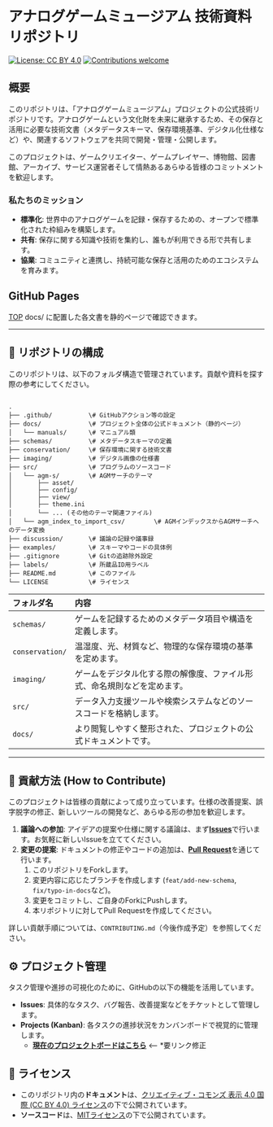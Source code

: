 # アナログゲームミュージアム 技術資料リポジトリ

[![License: CC BY 4.0](https://img.shields.io/badge/License-CC_BY_4.0-lightgrey.svg)](https://creativecommons.org/licenses/by/4.0/)
[![Contributions welcome](https://img.shields.io/badge/contributions-welcome-brightgreen.svg?style=flat)](./CONTRIBUTING.md)


## 概要

このリポジトリは、「アナログゲームミュージアム」プロジェクトの公式技術リポジトリです。アナログゲームという文化財を未来に継承するため、その保存と活用に必要な技術文書（メタデータスキーマ、保存環境基準、デジタル化仕様など）や、関連するソフトウェアを共同で開発・管理・公開します。

このプロジェクトは、ゲームクリエイター、ゲームプレイヤー、博物館、図書館、アーカイブ、サービス運営者そして情熱あるあらゆる皆様のコミットメントを歓迎します。

### 私たちのミッション

* **標準化**: 世界中のアナログゲームを記録・保存するための、オープンで標準化された枠組みを構築します。
* **共有**: 保存に関する知識や技術を集約し、誰もが利用できる形で共有します。
* **協業**: コミュニティと連携し、持続可能な保存と活用のためのエコシステムを育みます。

## GitHub Pages
[TOP](https://fukudakz.github.io/analoggamemuseum/)
    docs/ に配置した各文書を静的ページで確認できます。 

---

## 📖 リポジトリの構成

このリポジトリは、以下のフォルダ構造で管理されています。貢献や資料を探す際の参考にしてください。

```

.
├── .github/          \# GitHubアクション等の設定
├── docs/             \# プロジェクト全体の公式ドキュメント（静的ページ）
│   └── manuals/      \# マニュアル類
├── schemas/          \# メタデータスキーマの定義
├── conservation/     \# 保存環境に関する技術文書
├── imaging/          \# デジタル画像の仕様書
├── src/              \# プログラムのソースコード
│   └── agm-s/        \# AGMサーチのテーマ
│       ├── asset/
│       ├── config/
│       ├── view/
│       ├── theme.ini
│       └── ... (その他のテーマ関連ファイル)
│   └── agm_index_to_import_csv/        \# AGMインデックスからAGMサーチへのデータ変換
├── discussion/       \# 議論の記録や議事録
├── examples/         \# スキーマやコードの具体例
├── .gitignore        \# Gitの追跡除外設定
├── labels/           \# 所蔵品ID用ラベル
├── README.md         \# このファイル
└── LICENSE           \# ライセンス

```

| フォルダ名      | 内容                                                         |
| :-------------- | :----------------------------------------------------------- |
| `schemas/`      | ゲームを記録するためのメタデータ項目や構造を定義します。     |
| `conservation/` | 温湿度、光、材質など、物理的な保存環境の基準を定めます。     |
| `imaging/`      | ゲームをデジタル化する際の解像度、ファイル形式、命名規則などを定めます。 |
| `src/`          | データ入力支援ツールや検索システムなどのソースコードを格納します。 |
| `docs/`         | より閲覧しやすく整形された、プロジェクトの公式ドキュメントです。|

---

## 🤝 貢献方法 (How to Contribute)

このプロジェクトは皆様の貢献によって成り立っています。仕様の改善提案、誤字脱字の修正、新しいツールの開発など、あらゆる形の参加を歓迎します。

1.  **議論への参加**: アイデアの提案や仕様に関する議論は、まず[**Issues**](https://github.com/fukudakz/analoggamemuseum/issues)で行います。お気軽に新しいIssueを立ててください。
2.  **変更の提案**: ドキュメントの修正やコードの追加は、[**Pull Request**](https://github.com/fukudakz/analoggamemuseum/pulls)を通じて行います。
    1.  このリポジトリをForkします。
    2.  変更内容に応じたブランチを作成します (`feat/add-new-schema`, `fix/typo-in-docs`など)。
    3.  変更をコミットし、ご自身のForkにPushします。
    4.  本リポジトリに対してPull Requestを作成してください。

詳しい貢献手順については、`CONTRIBUTING.md`（今後作成予定）を参照してください。

## ⚙️ プロジェクト管理

タスク管理や進捗の可視化のために、GitHubの以下の機能を活用しています。

* **Issues**: 具体的なタスク、バグ報告、改善提案などをチケットとして管理します。
* **Projects (Kanban)**: 各タスクの進捗状況をカンバンボードで視覚的に管理します。
    * [**現在のプロジェクトボードはこちら**](https://github.com/users/your-username/projects/1) <-- *要リンク修正

## 📜 ライセンス

* このリポジトリ内の**ドキュメント**は、[クリエイティブ・コモンズ 表示 4.0 国際 (CC BY 4.0) ライセンス](https://creativecommons.org/licenses/by/4.0/deed.ja)の下で公開されています。
* **ソースコード**は、[MITライセンス](LICENSE)の下で公開されています。
